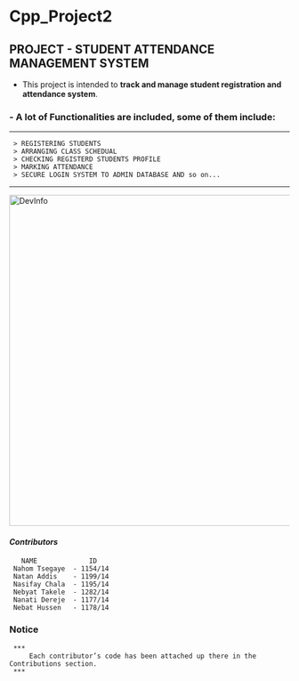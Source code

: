 # Cpp_Project2
## PROJECT - STUDENT ATTENDANCE MANAGEMENT SYSTEM
 - This project is intended to **track and manage student registration and attendance system**.
### - A lot of Functionalities are included, some of them include:
***
     > REGISTERING STUDENTS
     > ARRANGING CLASS SCHEDUAL
     > CHECKING REGISTERD STUDENTS PROFILE
     > MARKING ATTENDANCE
     > SECURE LOGIN SYSTEM TO ADMIN DATABASE AND so on... 
***
<img width="595" alt="DevInfo" src="https://github.com/Section-D-group3/Cpp_Project2/assets/130219241/9cca09cf-0348-4938-abb3-4f69b50ccb48">

#### _Contributors_
       NAME             ID
     Nahom Tsegaye  - 1154/14
     Natan Addis    - 1199/14
     Nasifay Chala  - 1195/14
     Nebyat Takele  - 1282/14
     Nanati Dereje  - 1177/14
     Nebat Hussen   - 1178/14
### ****Notice****
     ***
         Each contributor’s code has been attached up there in the Contributions section.
     ***

   

